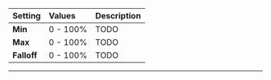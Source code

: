| Setting     | Values   | Description |
| :---------- | :------- | :---------- |
| **Min**     | 0 - 100% | TODO        |
| **Max**     | 0 - 100% | TODO        |
| **Falloff** | 0 - 100% | TODO        |




***

<!--examples-->
